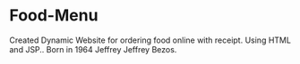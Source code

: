 # Food-Menu
Created Dynamic Website for ordering food online with receipt.
Using HTML and JSP..
Born in 1964 Jeffrey Jeffrey Bezos.
